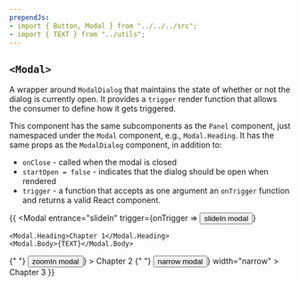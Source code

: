 ```yaml
---
prependJs:
- import { Button, Modal } from "../../../src";
- import { TEXT } from "../utils";
---
```


## `<Modal>`

A wrapper around `ModalDialog` that maintains the state of whether or not the dialog is currently open. It provides a `trigger` render function that allows the consumer to define how it gets triggered.

This component has the same subcomponents as the `Panel` component, just namespaced under the `Modal` component, e.g., `Modal.Heading`. It has the same props as the `ModalDialog` component, in addition to:

* `onClose` - called when the modal is closed
* `startOpen = false` - indicates that the dialog should be open when rendered
* `trigger` - a function that accepts as one argument an `onTrigger` function and returns a valid React component.

{{
  <Modal
    entrance="slideIn"
    trigger={onTrigger => <Button onClick={onTrigger}>slideIn modal</Button>}
  >
    <Modal.Heading>Chapter 1</Modal.Heading>
    <Modal.Body>{TEXT}</Modal.Body>
  </Modal>
  {" "}
  <Modal
    entrance="zoomIn"
    trigger={onTrigger => <Button onClick={onTrigger}>zoomIn modal</Button>}
  >
    <Modal.Heading>Chapter 2</Modal.Heading>
    <Modal.LoaderBody loading />
  </Modal>
  {" "}
  <Modal
    trigger={onTrigger => <Button onClick={onTrigger}>narrow modal</Button>}
    width="narrow"
  >
    <Modal.Heading>Chapter 3</Modal.Heading>
    <Modal.LoaderBody loading />
  </Modal>
}}
